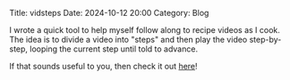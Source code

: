 Title: vidsteps
Date: 2024-10-12 20:00
Category: Blog

I wrote a quick tool to help myself follow along to recipe videos as I cook. The idea is to divide a video into "steps" and then play the video step-by-step, looping the current step until told to advance.

If that sounds useful to you, then check it out [here](https://github.com/dhashe/vidsteps)!
